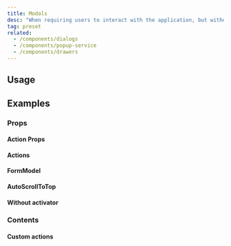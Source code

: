 ```yaml
---
title: Modals
desc: "When requiring users to interact with the application, but without jumping to a new page and interrupting the user's workflow, you can use **Modal** to create a new floating layer over the current page to get user feedback or display information."
tag: preset
related:
  - /components/dialogs
  - /components/popup-service
  - /components/drawers
--- 
```


## Usage

<modals-usage></modals-usage>

## Examples

### Props

#### Action Props

<masa-example file="Examples.components.modals.ActionProps"></masa-example>

#### Actions

<masa-example file="Examples.components.modals.Actions"></masa-example>

#### FormModel

<masa-example file="Examples.components.modals.FormModel"></masa-example>

#### AutoScrollToTop

<masa-example file="Examples.components.modals.ScrollToTopOnHide"></masa-example>

#### Without activator

<masa-example file="Examples.components.modals.WithoutActivator"></masa-example>

### Contents

#### Custom actions

<masa-example file="Examples.components.modals.CustomActions"></masa-example>